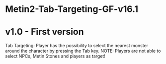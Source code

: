 # Metin2-Tab-Targeting-GF-v16.1
# v1.0 - First version

Tab Targeting: Player has the possibility to select the nearest monster around the character by pressing the Tab key. 
NOTE: Players are not able to select NPCs, Metin Stones and players as target!​